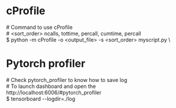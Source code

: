 # cProfile
\# Command to use cProfile \
\# <sort_order> ncalls, tottime, percall, cumtime, percall \
$ python -m cProfile -o <output_file> -s <sort_order> myscript.py \

# Pytorch profiler
\# Check pytorch_profiler to know how to save log \
\# To launch dashboard and open the http://localhost:6006/#pytorch_profiler \
$ tensorboard --logdir=./log
